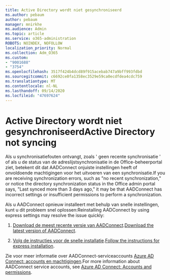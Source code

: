 ```yaml
---
title: Active Directory wordt niet gesynchroniseerd
ms.author: pebaum
author: pebaum
manager: mnirkhe
ms.audience: Admin
ms.topic: article
ms.service: o365-administration
ROBOTS: NOINDEX, NOFOLLOW
localization_priority: Normal
ms.collection: Adm_O365
ms.custom:
- "9001688"
- "3754"
ms.openlocfilehash: 3517f424b4dcd89f915acebab747a9bff993fdbd
ms.sourcegitcommit: c6692ce0fa1358ec3529e59ca0ecdfdea4cdc759
ms.translationtype: MT
ms.contentlocale: nl-NL
ms.lasthandoff: 09/14/2020
ms.locfileid: "47697624"
---
```

# <a name="active-directory-not-syncing"></a><span data-ttu-id="3b175-102">Active Directory wordt niet gesynchroniseerd</span><span class="sxs-lookup"><span data-stu-id="3b175-102">Active Directory not syncing</span></span>

<span data-ttu-id="3b175-103">Als u synchronisatiefouten ontvangt, zoals ' geen recente synchronisatie ' of als u de status van de adreslijstsynchronisatie in de Office-beheerportal ziet, betekent dit dat AADConnect onjuiste instellingen heeft of onvoldoende machtigingen voor het uitvoeren van een synchronisatie.</span><span class="sxs-lookup"><span data-stu-id="3b175-103">If you are receiving synchronization errors, such as "no recent synchronization," or notice the directory synchronization status in the Office admin portal says, "Last synced more than 3 days ago," it may be that AADConnect has incorrect settings or insufficient permissions to perform a synchronization.</span></span>  

<span data-ttu-id="3b175-104">Als u AADConnect opnieuw installeert met behulp van snelle instellingen, kunt u dit probleem snel oplossen:</span><span class="sxs-lookup"><span data-stu-id="3b175-104">Reinstalling AADConnect by using express settings may resolve the issue quickly:</span></span>

1. <span data-ttu-id="3b175-105">[Download de meest recente versie van AADConnect](https://go.microsoft.com/fwlink/?LinkId=615771).</span><span class="sxs-lookup"><span data-stu-id="3b175-105">[Download the latest version of AADConnect](https://go.microsoft.com/fwlink/?LinkId=615771).</span></span>

2. <span data-ttu-id="3b175-106">[Volg de instructies voor de snelle installatie](https://docs.microsoft.com/azure/active-directory/hybrid/how-to-connect-install-express).</span><span class="sxs-lookup"><span data-stu-id="3b175-106">[Follow the instructions for express installation](https://docs.microsoft.com/azure/active-directory/hybrid/how-to-connect-install-express).</span></span>

<span data-ttu-id="3b175-107">Zie voor meer informatie over AADConnect-serviceaccounts [Azure AD Connect: accounts en machtigingen](https://docs.microsoft.com/azure/active-directory/hybrid/reference-connect-accounts-permissions).</span><span class="sxs-lookup"><span data-stu-id="3b175-107">For more information about AADConnect service accounts, see [Azure AD Connect: Accounts and permissions](https://docs.microsoft.com/azure/active-directory/hybrid/reference-connect-accounts-permissions).</span></span>
